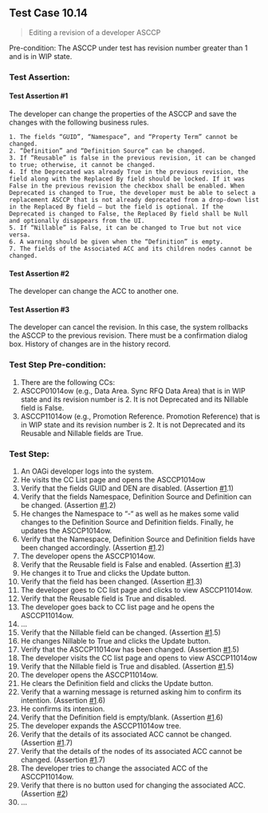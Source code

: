## Test Case 10.14

> Editing a revision of a developer ASCCP

Pre-condition: The ASCCP under test has revision number greater than 1 and is in WIP state.

### Test Assertion:

#### Test Assertion #1
The developer can change the properties of the ASCCP and save the changes with the following business rules.

	1. The fields “GUID”, “Namespace”, and “Property Term” cannot be changed.
	2. “Definition” and “Definition Source” can be changed.
	3. If “Reusable” is false in the previous revision, it can be changed to true; otherwise, it cannot be changed.
	4. If the Deprecated was already True in the previous revision, the field along with the Replaced By field should be locked. If it was False in the previous revision the checkbox shall be enabled. When Deprecated is changed to True, the developer must be able to select a replacement ASCCP that is not already deprecated from a drop-down list in the Replaced By field – but the field is optional. If the Deprecated is changed to False, the Replaced By field shall be Null and optionally disappears from the UI.
	5. If “Nillable” is False, it can be changed to True but not vice versa.
	6. A warning should be given when the “Definition” is empty.
	7. The fields of the Associated ACC and its children nodes cannot be changed.

#### Test Assertion #2
The developer can change the ACC to another one.

#### Test Assertion #3
The developer can cancel the revision. In this case, the system rollbacks the ASCCP to the previous revision. There must be a confirmation dialog box. History of changes are in the history record.

### Test Step Pre-condition:

1. There are the following CCs:
2. ASCCP01014ow (e.g., Data Area. Sync RFQ Data Area) that is in WIP state and its revision number is 2. It is not Deprecated and its Nillable field is False.
3. ASCCP11014ow (e.g., Promotion Reference. Promotion Reference) that is in WIP state and its revision number is 2. It is not Deprecated and its Reusable and Nillable fields are True.

### Test Step:

1. An OAGi developer logs into the system.
2. He visits the CC List page and opens the ASCCP1014ow
3. Verify that the fields GUID and DEN are disabled. (Assertion [#1](#test-assertion-1).1)
4. Verify that the fields Namespace, Definition Source and Definition can be changed. (Assertion [#1](#test-assertion-1).2)
5. He changes the Namespace to “-“ as well as he makes some valid changes to the Definition Source and Definition fields. Finally, he updates the ASCCP1014ow.
6. Verify that the Namespace, Definition Source and Definition fields have been changed accordingly. (Assertion [#1](#test-assertion-1).2)
7. The developer opens the ASCCP1014ow.
8. Verify that the Reusable field is False and enabled. (Assertion [#1](#test-assertion-1).3)
9. He changes it to True and clicks the Update button.
10. Verify that the field has been changed. (Assertion [#1](#test-assertion-1).3)
11. The developer goes to CC list page and clicks to view ASCCP11014ow.
12. Verify that the Reusable field is True and disabled.
13. The developer goes back to CC list page and he opens the ASCCP11014ow.
14. …
15. Verify that the Nillable field can be changed. (Assertion [#1](#test-assertion-1).5)
16. He changes Nillable to True and clicks the Update button.
17. Verify that the ASCCP11014ow has been changed. (Assertion [#1](#test-assertion-1).5)
18. The developer visits the CC list page and opens to view ASCCP11014ow
19. Verify that the Nillable field is True and disabled. (Assertion [#1](#test-assertion-1).5)
20. The developer opens the ASCCP11014ow.
21. He clears the Definition field and clicks the Update button.
22. Verify that a warning message is returned asking him to confirm its intention. (Assertion [#1](#test-assertion-1).6)
23. He confirms its intension.
24. Verify that the Definition field is empty/blank. (Assertion [#1](#test-assertion-1).6)
25. The developer expands the ASCCP11014ow tree.
26. Verify that the details of its associated ACC cannot be changed. (Assertion [#1](#test-assertion-1).7)
27. Verify that the details of the nodes of its associated ACC cannot be changed. (Assertion [#1](#test-assertion-1).7)
28. The developer tries to change the associated ACC of the ASCCP11014ow.
29. Verify that there is no button used for changing the associated ACC. (Assertion [#2](#test-assertion-2))
30. …